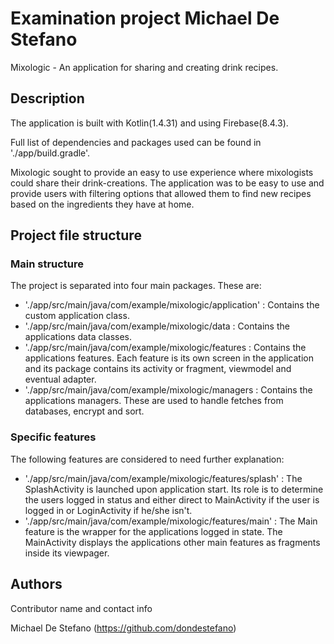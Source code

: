 # Examination project Michael De Stefano

Mixologic - An application for sharing and creating drink recipes.

## Description

The application is built with Kotlin(1.4.31) and using Firebase(8.4.3).

Full list of dependencies and packages used can be found in './app/build.gradle'.

Mixologic sought to provide an easy to use experience where mixologists could share their drink-creations. The application was to be easy to use and provide users with filtering options that allowed them to find new recipes based on the ingredients they have at home.

## Project file structure

### Main structure
The project is separated into four main packages. These are:
- './app/src/main/java/com/example/mixologic/application' : Contains the custom application class.
- './app/src/main/java/com/example/mixologic/data : Contains the applications data classes.
- './app/src/main/java/com/example/mixologic/features : Contains the applications features. Each feature is its own screen in the application and its package contains its activity or fragment, viewmodel and eventual adapter.
- './app/src/main/java/com/example/mixologic/managers : Contains the applications managers. These are used to handle fetches from databases, encrypt and sort.

### Specific features
The following features are considered to need further explanation:
- './app/src/main/java/com/example/mixologic/features/splash' : The SplashActivity is launched upon application start. Its role is to determine the users logged in status and either direct to MainActivity if the user is logged in or LoginActivity if he/she isn't.
- './app/src/main/java/com/example/mixologic/features/main' : The Main feature is the wrapper for the applications logged in state. The MainActivity displays the applications other main features as fragments inside its viewpager.

## Authors

Contributor name and contact info

Michael De Stefano (https://github.com/dondestefano)
